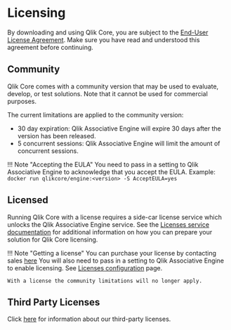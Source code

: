 # Licensing

By downloading and using Qlik Core, you are subject to the [End-User License Agreement](./eula.md).
Make sure you have read and understood this agreement before continuing.

## Community

Qlik Core comes with a community version that may be used to evaluate,
develop, or test solutions. Note that it cannot be used for commercial purposes.

The current limitations are applied to the community version:

* 30 day expiration: Qlik Associative Engine will expire 30 days after the version has been released.
* 5 concurrent sessions: Qlik Associative Engine will limit the amount of concurrent sessions.

!!! Note "Accepting the EULA"
    You need to pass in a setting to Qlik Associative Engine to acknowledge that
    you accept the EULA. Example: `docker run qlikcore/engine:<version> -S AcceptEULA=yes`

## Licensed

Running Qlik Core with a license requires a side-car license service
which unlocks the Qlik Associative Engine service. See the
[Licenses service documentation](./services/licenses.md) for additional information on how you can
prepare your solution for Qlik Core licensing.

!!! Note "Getting a license"
    You can purchase your license by contacting sales [here](https://www.qlik.com/us/try-or-buy/buy-now)
    You will also need to pass in a setting to Qlik Associative Engine to enable licensing.
    See [Licenses configuration](./services/licenses.md#configuration) page.

    With a license the community limitations will no longer apply.

## Third Party Licenses

Click [here](./third-party-licenses.md) for information about our third-party licenses.
